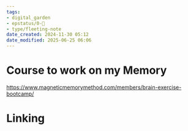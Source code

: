 ```yaml
---
tags: 
- digital_garden
- epstatus/0-🌰
- type/fleeting-note
date_created: 2024-11-30 05:12
date_modified: 2025-06-25 06:06
---
```

# Course to work on my Memory

https://www.magneticmemorymethod.com/members/brain-exercise-bootcamp/

# Linking